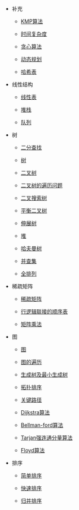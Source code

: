 * 补充
    * [KMP算法](md/KMP算法.md)
    
    * [时间复杂度](md/时间复杂度.md)

    * [贪心算法](md/贪心算法.md)

    * [动态规划](md/动态规划.md)

    * [哈希表](md/哈希表.md)

* 线性结构
    * [线性表](md/线性表.md)

    * [堆栈](md/堆栈.md)
    
    * [队列](md/队列.md)

* 树
    * [二分查找](md/二分查找.md)
    
    * [树](md/树.md)
    
    * [二叉树](md/二叉树.md)

    * [二叉树的遍历问题](md/二叉树的遍历问题.md)

    * [二叉搜索树](md/二叉搜索树.md)
    
    * [平衡二叉树](md/平衡二叉树.md)

    * [伸展树](md/伸展树.md)

    * [堆](md/堆.md)

    * [哈夫曼树](md/哈夫曼树.md)
    
    * [并查集](md/并查集.md)

    * [全排列](md/全排列.md)

* 稀疏矩阵
    * [稀疏矩阵](md/稀疏矩阵.md)

    * [行逻辑联接的顺序表](md/行逻辑联接的顺序表.md)

    * [矩阵乘法](md/矩阵乘法.md)

* 图
    * [图](md/图.md)
    
    * [图的遍历](md/图的遍历.md)

    * [生成树及最小生成树](md/生成树及最小生成树.md)

    * [拓扑排序](md/拓扑排序.md)

    * [关键路径](md/关键路径.md)

    * [Dijkstra算法](md/Dijkstra算法.md)

    * [Bellman-ford算法](md/Bellman-ford算法.md)

    * [Tarjan强连通分量算法](md/Tarjan强连通分量算法.md)

    * [Floyd算法](md/Floyd算法.md)

* 排序
    * [简单排序](md/简单排序.md)
    
    * [快速排序](md/快速排序.md)

    * [归并排序](md/归并排序.md)


